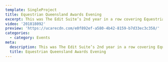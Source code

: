 ```yaml
---
template: SingleProject
title: Equestrian Queensland Awards Evening
excerpt: This was The Edit Suite’s 2nd year in a row covering Equestrian Queensland’s night of nights.
video: '201818092'
preview: 'https://ucarecdn.com/e0f892ef-a580-4b42-8159-b7d33ec3c358/'
categories:
  - category: Events
meta:
  description: This was The Edit Suite’s 2nd year in a row covering Equestrian Queensland’s night of nights.
  title: Equestrian Queensland Awards Evening
---
```


